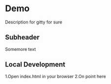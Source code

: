 # Demo

Description for gitty for sure

## Subheader

Somemore text

## Local Development

1.Open index.html in your browser
2.On point here
